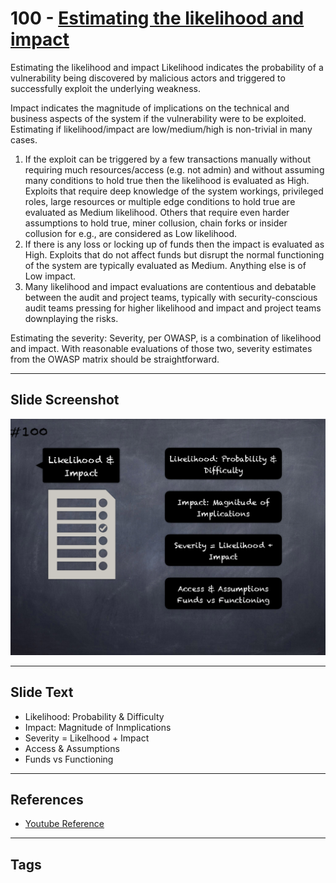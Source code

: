 
# 100 - [Estimating the likelihood and impact](./Estimating%20the%20likelihood%20and%20impact.md)

Estimating the likelihood and impact Likelihood indicates the probability of a vulnerability being discovered by malicious actors and triggered to successfully exploit the underlying weakness. 

Impact indicates the magnitude of implications on the technical and business aspects of the system if the vulnerability were to be exploited. Estimating if likelihood/impact are low/medium/high is non-trivial in many cases.

1. If the exploit can be triggered by a few transactions manually without requiring much resources/access (e.g. not admin) and without assuming many conditions to hold true then the likelihood is evaluated as High. Exploits that require deep knowledge of the system workings, privileged roles, large resources or multiple edge conditions to hold true are evaluated as Medium likelihood. Others that require even harder assumptions to hold true, miner collusion, chain forks or insider collusion for e.g., are considered as Low likelihood.
2. If there is any loss or locking up of funds then the impact is evaluated as High. Exploits that do not affect funds but disrupt the normal functioning of the system are typically evaluated as Medium. Anything else is of Low impact.
3. Many likelihood and impact evaluations are contentious and debatable between the audit and project teams, typically with security-conscious audit teams pressing for higher likelihood and impact and project teams downplaying the risks.

Estimating the severity: Severity, per OWASP, is a combination of likelihood and impact. With reasonable evaluations of those two, severity estimates from the OWASP matrix should be straightforward. 
___
## Slide Screenshot
![100.png](../../images/6.%20Audit%20Techniques%20and%20Tools%20101/100.png)
___
## Slide Text
- Likelihood: Probability & Difficulty
- Impact: Magnitude of Inmplications
- Severity = Likelhood + Impact
- Access & Assumptions
- Funds vs Functioning
___
## References
- [Youtube Reference](https://youtu.be/dgITqd3mkDk?t=1986)
___
## Tags
